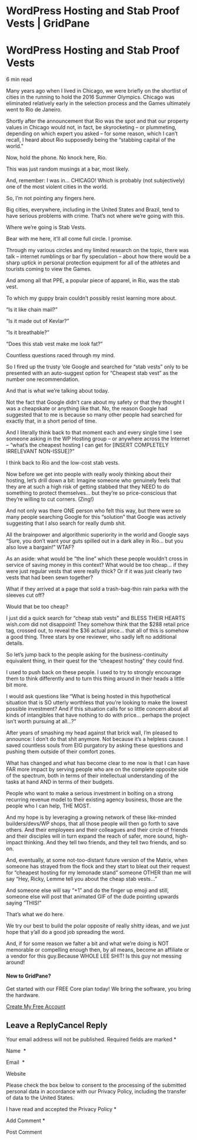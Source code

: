# WordPress Hosting and Stab Proof Vests | GridPane

# WordPress Hosting and Stab Proof Vests

 

6 min read 

Many years ago when I lived in Chicago, we were briefly on the shortlist of cities in the running to hold the 2016 Summer Olympics. Chicago was eliminated relatively early in the selection process and the Games ultimately went to Rio de Janeiro.

Shortly after the announcement that Rio was the spot and that our property values in Chicago would not, in fact, be skyrocketing – or plummeting, depending on which expert you asked – for some reason, which I can’t recall, I heard about Rio supposedly being the “stabbing capital of the world.”

Now, hold the phone. No knock here, Rio.

This was just random musings at a bar, most likely.

And, remember: I was in… CHICAGO! Which is probably (not subjectively) one of the most violent cities in the world.

So, I’m not pointing any fingers here.

Big cities, everywhere, including in the United States and Brazil, tend to have serious problems with crime. That’s not where we’re going with this.

Where we’re going is Stab Vests.

Bear with me here, it’ll all come full circle. I promise.

Through my various circles and my limited research on the topic, there was talk – internet rumblings or bar fly speculation – about how there would be a sharp uptick in personal protection equipment for all of the athletes and tourists coming to view the Games.

And among all that PPE, a popular piece of apparel, in Rio, was the stab vest.

To which my guppy brain couldn’t possibly resist learning more about.

“Is it like chain mail?”

“Is it made out of Kevlar?”

“Is it breathable?”

“Does this stab vest make me look fat?”

Countless questions raced through my mind.

So I fired up the trusty ‘ole Google and searched for “stab vests” only to be presented with an auto-suggest option for “Cheapest stab vest” as the number one recommendation.

And that is what we’re talking about today.

Not the fact that Google didn’t care about my safety or that they thought I was a cheapskate or anything like that. No, the reason Google had suggested that to me is because so many other people had searched for exactly that, in a short period of time.

And I literally think back to that moment each and every single time I see someone asking in the WP Hosting group – or anywhere across the Internet – “what’s the cheapest hosting I can get for [INSERT COMPLETELY IRRELEVANT NON-ISSUE]?”

I think back to Rio and the low-cost stab vests.

Now before we get into people with really wooly thinking about their hosting, let’s drill down a bit: Imagine someone who genuinely feels that they are at such a high risk of getting stabbed that they NEED to do something to protect themselves… but they’re so price-conscious that they’re willing to cut corners. (Zing!)

And not only was there ONE person who felt this way, but there were so many people searching Google for this “solution” that Google was actively suggesting that I also search for really dumb shit.

All the brainpower and algorithmic superiority in the world and Google says “Sure, you don’t want your guts spilled out in a dark alley in Rio… but you also love a bargain!” WTAF?

As an aside: what would be “the line” which these people wouldn’t cross in service of saving money in this context? What would be too cheap… if they were just regular vests that were really thick? Or if it was just clearly two vests that had been sewn together?

What if they arrived at a page that sold a trash-bag-thin rain parka with the sleeves cut off?

Would that be too cheap?

I just did a quick search for “cheap stab vests” and BLESS THEIR HEARTS wish.com did not disappoint! They somehow think that the $288 retail price tag, crossed out, to reveal the $36 actual price… that all of this is somehow a good thing. Three stars by one reviewer, who sadly left no additional details.

So let’s jump back to the people asking for the business-continuity equivalent thing, in their quest for the “cheapest hosting” they could find.

I used to push back on these people. I used to try to strongly encourage them to think differently and to turn this thing around in their heads a little bit more.

I would ask questions like “What is being hosted in this hypothetical situation that is SO utterly worthless that you’re looking to make the lowest possible investment? And if this situation calls for so little concern about all kinds of intangibles that have nothing to do with price… perhaps the project isn’t worth pursuing at all…?”

After years of smashing my head against that brick wall, I’m pleased to announce: I don’t do that shit anymore. Not because it’s a helpless cause. I saved countless souls from EIG purgatory by asking these questions and pushing them outside of their comfort zones.

What has changed and what has become clear to me now is that I can have FAR more impact by serving people who are on the complete opposite side of the spectrum, both in terms of their intellectual understanding of the tasks at hand AND in terms of their budgets.

People who want to make a serious investment in bolting on a strong recurring revenue model to their existing agency business, those are the people who I can help, THE MOST.

And my hope is by leveraging a growing network of these like-minded builders/devs/WP shops, that all those people will then go forth to save others. And their employees and their colleagues and their circle of friends and their disciples will in turn expand the reach of safer, more sound, high-impact thinking. And they tell two friends, and they tell two friends, and so on.

And, eventually, at some not-too-distant future version of the Matrix, when someone has strayed from the flock and they start to bleat out their request for “cheapest hosting for my lemonade stand” someone OTHER than me will say “Hey, Ricky, Lemme tell you about the cheap stab vests…”

And someone else will say “+1” and do the finger up emoji and still, someone else will post that animated GIF of the dude pointing upwards saying “THIS!”

That’s what we do here.

We try our best to build the polar opposite of really shitty ideas, and we just hope that y’all do a good job spreading the word.

And, if for some reason we falter a bit and what we’re doing is NOT memorable or compelling enough then, by all means, become an affiliate or a vendor for this guy.Because WHOLE LEE SHIT! Is this guy not messing around!

 

 

 

#### New to GridPane?

Get started with our FREE Core plan today! We bring the software, you bring the hardware.

[Create My Free Account](https://gridpane.com/checkout/?plan=core)

## Leave a ReplyCancel Reply

Your email address will not be published. Required fields are marked *

Name  *

Email  *

Website

Please check the box below to consent to the processing of the submitted personal data in accordance with our Privacy Policy, including the transfer of data to the United States.

I have read and accepted the Privacy Policy
		 *

Add Comment *

Post Comment

 

 